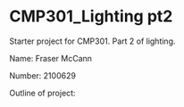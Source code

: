 # CMP301_Lighting pt2
Starter project for CMP301. Part 2 of lighting.

Name: Fraser McCann

Number: 2100629

Outline of project:
